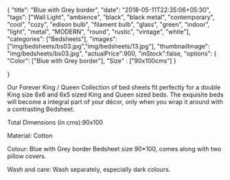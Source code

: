 
{
    "title": "Blue with Grey border",
    "date": "2018-05-11T22:35:06+05:30",
    "tags": ["Wall Light", "ambience", "black", "black metal", "contemporary", "cool", "cozy", "edison bulb", "filament bulb", "glass", "green", "indoor", "light", "metal", "MODERN", "round", "rustic", "vintage", "white"],
    "categories": ["Bedsheets"],
    "images": ["img/bedsheets/bs03.jpg","img/bedsheets/13.jpg"],
    "thumbnailImage": "img/bedsheets/bs03.jpg",
    "actualPrice":900,
    "inStock":false,
    "options": {
            "Color": ["Blue with Grey border"],
            "Size" : ["90x100cms"]
    }
    
}

Our Forever King / Queen Collection of bed sheets fit perfectly for a double King size 6x6 and 6x5 sized King and Queen sized beds. The exquisite beds will become a integral part of your décor, only when you wrap it around with a contrasting Bedsheet.
 
Total Dimensions (in cms):90x100

Material: Cotton

Colour: Blue with Grey border Bedsheet size 90*100, comes along with two pillow covers.

Wash and care: Wash separately, especially dark colours. 

